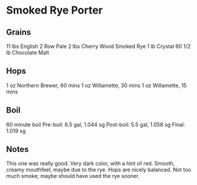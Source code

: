 Smoked Rye Porter
=================

Grains
------

11 lbs  English 2 Row Pale
 2 lbs  Cherry Wood Smoked Rye
 1 lb   Crystal 60
1/2 lb  Chocolate Malt

Hops
----

1 oz Northern Brewer, 60 mins
1 oz Willamette, 30 mins
1 oz Willamette, 15 mins

Boil
----

60 minute boil
Pre-boil: 6.5 gal, 1.044 sg
Post-boil: 5.5 gal, 1.058 sg
Final: 1.019 sg

Notes
-----

This one was really good. Very dark color, with a hint of red. Smooth,
creamy mouthfeel, maybe due to the rye. Hops are nicely balanced. Not
too much smoke; maybe should have used the rye sooner.

